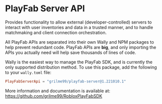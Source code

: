 # PlayFab Server API

Provides functionality to allow external (developer-controlled) servers to interact with user inventories and data in a trusted manner, and to handle matchmaking and client connection orchestration.

All PlayFab APIs are separated into their own Wally and NPM packages to help prevent redundant code.
PlayFab APIs are **big**, and only importing the APIs you actually need will help save thousands of lines of code.

Wally is the easiest way to manage the PlayFab SDK, and is currently the only supported distribution method.
To use this package, add the following to your `wally.toml` file:

```toml
PlayFabServerApi = "grilme99/playfab-server@1.221010.1"
```

More information and documentation is available at:
https://github.com/grilme99/RobloxPlayFabSDK
